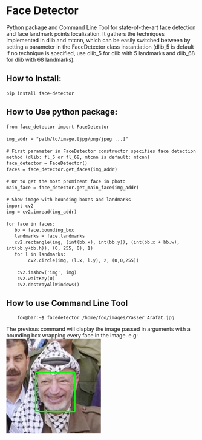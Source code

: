 # Face Detector

Python package and Command Line Tool for state-of-the-art face detection and face
landmark points localization. It gathers the techniques implemented in dlib and
mtcnn, which can be easily switched between by setting a parameter in the
FaceDetector class instantiation (dlib\_5 is default if no technique is
specified, use dlib\_5 for dlib with 5 landmarks and dlib\_68 for dlib with 68
landmarks).

## How to Install:

    pip install face-detector

## How to Use python package:

    from face_detector import FaceDetector

    img_addr = "path/to/image.[jpg/png/jpeg ...]"

    # First parameter in FaceDetector constructor specifies face detection method (dlib: fl_5 or fl_68, mtcnn is default: mtcnn)
    face_detector = FaceDetector()
    faces = face_detector.get_faces(img_addr)

    # Or to get the most prominent face in photo
    main_face = face_detector.get_main_face(img_addr)

    # Show image with bounding boxes and landmarks
    import cv2
    img = cv2.imread(img_addr)

    for face in faces:
       bb = face.bounding_box
       landmarks = face.landmarks
       cv2.rectangle(img, (int(bb.x), int(bb.y)), (int(bb.x + bb.w), int(bb.y+bb.h)), (0, 255, 0), 1)
       for l in landmarks:
            cv2.circle(img, (l.x, l.y), 2, (0,0,255))

        cv2.imshow('img', img)
        cv2.waitKey(0)
        cv2.destroyAllWindows()

## How to use Command Line Tool

```console
    foo@bar:~$ facedetector /home/foo/images/Yasser_Arafat.jpg
```
The previous command will display the image passed in arguments with a bounding box wrapping every face in the image. e.g:
<img src="samples/Yasser_Arafat_main_face.jpg"
         alt="Sample output with two faces"
         style="float: left; margin-right: 10px;" />


<!--
[//]: <> - From Github:
[//]: <>    - Clone this repository
[//]: <>    - Install dependencies in requirements.txt:
[//]: <>        - pip install -r requirements.txt
[//]: <>    - You might need to install zlib and link it to /usr/lib/x86_64-linux-gnu/libz.so:
[//]: <>        ```console
[//]: <>         foo@bar:~/face_detector$ tar xzvf data/zlib-1.2.9.tar.gz
[//]: <>         foo@bar:~/face_detector$ cd data/zlib
[//]: <>         foo@bar:~/face_detector/data/zlib$ sudo ./configure && make && make install
[//]: <>         foo@bar:~/face_detector/data/zlib$ ln -s /lib/x86_64-linux-gnu/libz.so.1.2.8 /usr/lib/x86_64-linux-gnu/libz.so
[//]: <>        ```
-->
